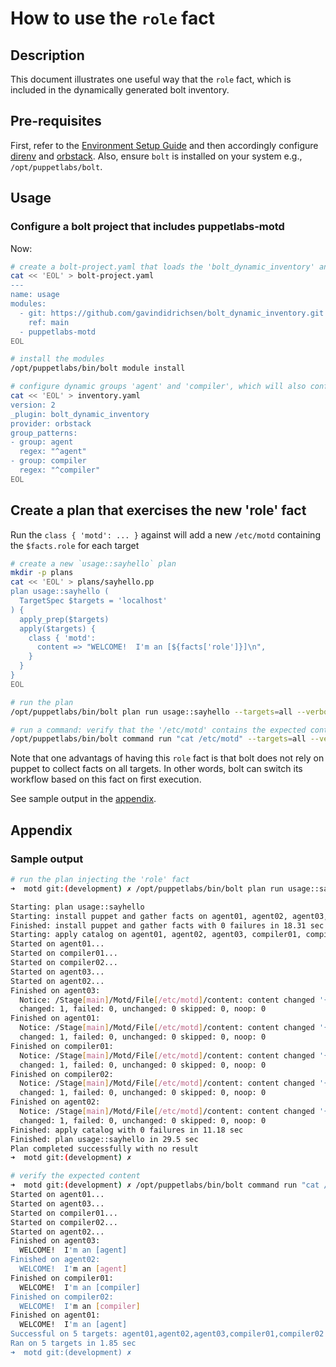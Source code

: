 # How to use the `role` fact

## Description

This document illustrates one useful way that the `role` fact, which is included in the dynamically generated bolt inventory.

## Pre-requisites

First, refer to the [Environment Setup Guide](how_to_setup_environment.md) and then accordingly configure [direnv](https://direnv.net) and [orbstack](https://docs.orbstack.dev). Also, ensure `bolt` is installed on your system e.g., `/opt/puppetlabs/bolt`.

## Usage

### Configure a bolt project that includes puppetlabs-motd

Now:

```bash
# create a bolt-project.yaml that loads the 'bolt_dynamic_inventory' and 'puppetlabs-motd' modules
cat << 'EOL' > bolt-project.yaml
---
name: usage
modules:
  - git: https://github.com/gavindidrichsen/bolt_dynamic_inventory.git
    ref: main
  - puppetlabs-motd
EOL

# install the modules
/opt/puppetlabs/bin/bolt module install

# configure dynamic groups 'agent' and 'compiler', which will also configure the 'facts.role` for each group
cat << 'EOL' > inventory.yaml
version: 2
_plugin: bolt_dynamic_inventory
provider: orbstack
group_patterns:
- group: agent
  regex: "^agent"
- group: compiler
  regex: "^compiler"
EOL
```

## Create a plan that exercises the new 'role' fact

Run the `class { 'motd': ... }` against will add a new `/etc/motd` containing the `$facts.role` for each target

```bash
# create a new `usage::sayhello` plan
mkdir -p plans
cat << 'EOL' > plans/sayhello.pp
plan usage::sayhello (
  TargetSpec $targets = 'localhost'
) {
  apply_prep($targets)
  apply($targets) {
    class { 'motd':
      content => "WELCOME!  I'm an [${facts['role']}]\n",
    }
  }
}
EOL

# run the plan
/opt/puppetlabs/bin/bolt plan run usage::sayhello --targets=all --verbose

# run a command: verify that the '/etc/motd' contains the expected content
/opt/puppetlabs/bin/bolt command run "cat /etc/motd" --targets=all --verbose
```

Note that one advantags of having this `role` fact is that bolt does not rely on puppet to collect facts on all targets.  In other words, bolt can switch its workflow based on this fact on first execution.

See sample output in the [appendix](#sample-output).

## Appendix

### Sample output

```bash
# run the plan injecting the 'role' fact
➜  motd git:(development) ✗ /opt/puppetlabs/bin/bolt plan run usage::sayhello --targets=all --verbose   

Starting: plan usage::sayhello
Starting: install puppet and gather facts on agent01, agent02, agent03, compiler01, compiler02
Finished: install puppet and gather facts with 0 failures in 18.31 sec
Starting: apply catalog on agent01, agent02, agent03, compiler01, compiler02
Started on agent01...
Started on compiler01...
Started on compiler02...
Started on agent03...
Started on agent02...
Finished on agent03:
  Notice: /Stage[main]/Motd/File[/etc/motd]/content: content changed '{sha256}be552f81523dafa5f25c08706bc113b38ee7e8a83d9cef7da9691e1bdcd161a5' to '{sha256}b780a8deba7b8bed7c62e15d62ce82710d1098e38267c862f2e2d4de75299dca'
  changed: 1, failed: 0, unchanged: 0 skipped: 0, noop: 0
Finished on agent01:
  Notice: /Stage[main]/Motd/File[/etc/motd]/content: content changed '{sha256}be552f81523dafa5f25c08706bc113b38ee7e8a83d9cef7da9691e1bdcd161a5' to '{sha256}b780a8deba7b8bed7c62e15d62ce82710d1098e38267c862f2e2d4de75299dca'
  changed: 1, failed: 0, unchanged: 0 skipped: 0, noop: 0
Finished on compiler01:
  Notice: /Stage[main]/Motd/File[/etc/motd]/content: content changed '{sha256}416f4f846bc7ad3289e8315772871a5a6525a1e227330f790510dce383d5864f' to '{sha256}850ebe36b81c3fe5279a5cf5f5a33db893ed9435d238f8f9636c53be7f97cc81'
  changed: 1, failed: 0, unchanged: 0 skipped: 0, noop: 0
Finished on compiler02:
  Notice: /Stage[main]/Motd/File[/etc/motd]/content: content changed '{sha256}416f4f846bc7ad3289e8315772871a5a6525a1e227330f790510dce383d5864f' to '{sha256}850ebe36b81c3fe5279a5cf5f5a33db893ed9435d238f8f9636c53be7f97cc81'
  changed: 1, failed: 0, unchanged: 0 skipped: 0, noop: 0
Finished on agent02:
  Notice: /Stage[main]/Motd/File[/etc/motd]/content: content changed '{sha256}be552f81523dafa5f25c08706bc113b38ee7e8a83d9cef7da9691e1bdcd161a5' to '{sha256}b780a8deba7b8bed7c62e15d62ce82710d1098e38267c862f2e2d4de75299dca'
  changed: 1, failed: 0, unchanged: 0 skipped: 0, noop: 0
Finished: apply catalog with 0 failures in 11.18 sec
Finished: plan usage::sayhello in 29.5 sec
Plan completed successfully with no result
➜  motd git:(development) ✗ 

# verify the expected content
➜  motd git:(development) ✗ /opt/puppetlabs/bin/bolt command run "cat /etc/motd" --targets=all --verbose
Started on agent01...
Started on agent03...
Started on compiler01...
Started on compiler02...
Started on agent02...
Finished on agent03:
  WELCOME!  I'm an [agent]
Finished on agent02:
  WELCOME!  I'm an [agent]
Finished on compiler01:
  WELCOME!  I'm an [compiler]
Finished on compiler02:
  WELCOME!  I'm an [compiler]
Finished on agent01:
  WELCOME!  I'm an [agent]
Successful on 5 targets: agent01,agent02,agent03,compiler01,compiler02
Ran on 5 targets in 1.85 sec
➜  motd git:(development) ✗ 
```
